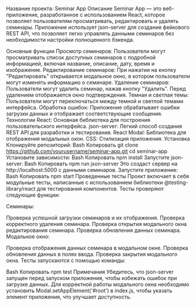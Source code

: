 Название проекта: Seminar App
Описание
Seminar App — это веб-приложение, разработанное с использованием React, которое позволяет пользователям просматривать, редактировать и удалять семинары. Приложение использует json-server для создания фейкового REST API, что позволяет легко управлять данными семинаров без необходимости настройки полноценного бэкенда.

Основные функции
Просмотр семинаров: Пользователи могут просматривать список доступных семинаров с подробной информацией, включая название, описание, дату, время и изображение.
Редактирование семинаров: При нажатии на кнопку "Редактировать" открывается модальное окно, в котором пользователи могут изменять информацию о семинаре.
Удаление семинаров: Пользователи могут удалить семинар, нажав кнопку "Удалить". Перед удалением отображается окно подтверждения.
Темная и светлая темы: Пользователи могут переключаться между темной и светлой темами интерфейса.
Обработка ошибок: Приложение обрабатывает ошибки загрузки данных и отображает соответствующие сообщения.
Технологии
React: Основная библиотека для построения пользовательского интерфейса.
json-server: Легкий способ создания REST API для разработки и тестирования.
React Modal: Библиотека для отображения модальных окон.
CSS: Стилизация приложения.
Установка
Клонируйте репозиторий:
Bash
Копировать
git clone https://github.com/yourusername/seminar-app.git
cd seminar-app
Установите зависимости:
Bash
Копировать
npm install
Запустите json-server:
Bash
Копировать
npm run json-server
Это создаст сервер на http://localhost:5000 с данными семинаров.
Запустите приложение:
Bash
Копировать
npm start
Проведенные тесты
Проект включает в себя модульные тесты, написанные с использованием библиотеки @testing-library/react для тестирования компонентов. Тесты проверяют следующие функции:

Семинары:

Проверка успешной загрузки семинаров и их отображения.
Проверка корректного удаления семинара.
Проверка открытия модального окна редактирования семинара.
Проверка обновления данных семинара.
Модальное окно:

Проверка отображения данных семинара в модальном окне.
Проверка обновления данных в полях ввода.
Проверка закрытия модального окна.
Тесты запускаются с помощью команды:

Bash
Копировать
npm test
Примечания
Убедитесь, что json-server запущен перед запуском приложения, чтобы избежать ошибок при загрузке данных.
Для корректной работы модального окна необходимо установить Modal.setAppElement('#root') в index.js, чтобы указать элемент приложения, что улучшает доступность.